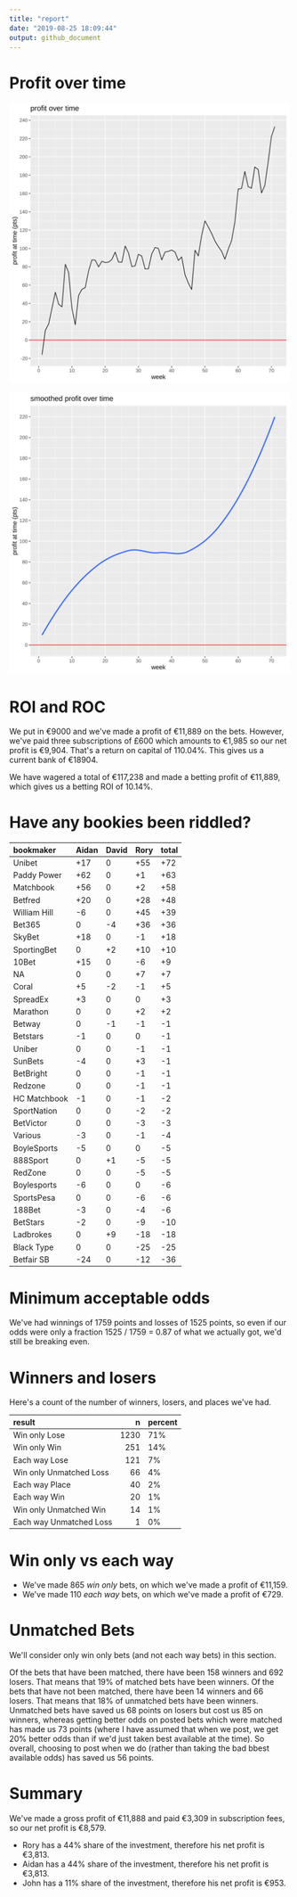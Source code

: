 ```yaml
---
title: "report"
date: "2019-08-25 18:09:44"
output: github_document
---
```




# Profit over time

![plot of chunk profit-over-time](figure/profit-over-time-1.png)

![plot of chunk profit-over-time-smooth](figure/profit-over-time-smooth-1.png)


# ROI and ROC



We put in €9000 and we've made a profit of €11,889 on the bets. However, we've paid three subscriptions of £600 which amounts to €1,985 so our net profit is €9,904. That's a return on capital of 110.04%. This gives us a current bank of €18904.

We have wagered a total of €117,238 and made a betting profit of €11,889, which gives us a betting ROI of 10.14%.


# Have any bookies been riddled?


|bookmaker    |Aidan |David |Rory |total |
|:------------|:-----|:-----|:----|:-----|
|Unibet       |+17   |0     |+55  |+72   |
|Paddy Power  |+62   |0     |+1   |+63   |
|Matchbook    |+56   |0     |+2   |+58   |
|Betfred      |+20   |0     |+28  |+48   |
|William Hill |-6    |0     |+45  |+39   |
|Bet365       |0     |-4    |+36  |+36   |
|SkyBet       |+18   |0     |-1   |+18   |
|SportingBet  |0     |+2    |+10  |+10   |
|10Bet        |+15   |0     |-6   |+9    |
|NA           |0     |0     |+7   |+7    |
|Coral        |+5    |-2    |-1   |+5    |
|SpreadEx     |+3    |0     |0    |+3    |
|Marathon     |0     |0     |+2   |+2    |
|Betway       |0     |-1    |-1   |-1    |
|Betstars     |-1    |0     |0    |-1    |
|Uniber       |0     |0     |-1   |-1    |
|SunBets      |-4    |0     |+3   |-1    |
|BetBright    |0     |0     |-1   |-1    |
|Redzone      |0     |0     |-1   |-1    |
|HC Matchbook |-1    |0     |-1   |-2    |
|SportNation  |0     |0     |-2   |-2    |
|BetVictor    |0     |0     |-3   |-3    |
|Various      |-3    |0     |-1   |-4    |
|BoyleSports  |-5    |0     |0    |-5    |
|888Sport     |0     |+1    |-5   |-5    |
|RedZone      |0     |0     |-5   |-5    |
|Boylesports  |-6    |0     |0    |-6    |
|SportsPesa   |0     |0     |-6   |-6    |
|188Bet       |-3    |0     |-4   |-6    |
|BetStars     |-2    |0     |-9   |-10   |
|Ladbrokes    |0     |+9    |-18  |-18   |
|Black Type   |0     |0     |-25  |-25   |
|Betfair SB   |-24   |0     |-12  |-36   |


# Minimum acceptable odds



We've had winnings of 1759 points and losses of 1525 points, so even if our odds were only a fraction 1525 / 1759 = 0.87 of what we actually got, we'd still be breaking even.


# Winners and losers

Here's a count of the number of winners, losers, and places we've had.


|result                  |    n|percent |
|:-----------------------|----:|:-------|
|Win only Lose           | 1230|71%     |
|Win only Win            |  251|14%     |
|Each way Lose           |  121|7%      |
|Win only Unmatched Loss |   66|4%      |
|Each way Place          |   40|2%      |
|Each way Win            |   20|1%      |
|Win only Unmatched Win  |   14|1%      |
|Each way Unmatched Loss |    1|0%      |


# Win only vs each way



* We've made 865 _win only_ bets, on which we've made a profit of €11,159. 
* We've made 110 _each way_ bets, on which we've made a profit of €729.


# Unmatched Bets



We'll consider only win only bets (and not each way bets) in this section.

Of the bets that have been matched, there have been 158 winners and 692 losers. That means that 19% of matched bets have been winners. Of the bets that have not been matched, there have been 14 winners and 66 losers. That means that 18% of unmatched bets have been winners. Unmatched bets have saved us 68 points on losers but cost us 85 on winners, whereas getting better odds on posted bets which were matched has made us 73 points (where I have assumed that when we post, we get 20% better odds than if we'd just taken best available at the time). So overall, choosing to post when we do (rather than taking the bad bbest available odds) has saved us 56 points.


# Summary



We've made a gross profit of €11,888 and paid €3,309 in subscription fees, so our net profit is €8,579.

* Rory has a 44% share of the investment, therefore his net profit is €3,813.
* Aidan has a 44% share of the investment, therefore his net profit is €3,813.
* John has a 11% share of the investment, therefore his net profit is €953.
